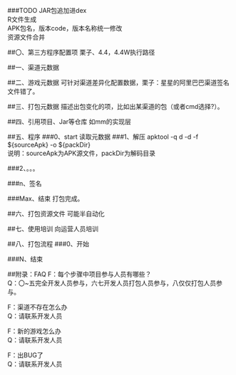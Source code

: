 ###TODO
JAR包追加进dex  
R文件生成  
APK包名，版本code，版本名称统一修改  
资源文件合并

##〇、第三方程序配置项
栗子、4.4，4.4W执行路径

##一、渠道元数据

##二、游戏元数据
可针对渠道差异化配置数据，栗子：星星的阿里巴巴渠道签名文件错了。

##三、打包元数据
描述出包变化的项，比如出某渠道的包（或者cmd选择?）。

##四、引用项目、Jar等仓库
如mm的实现层

##五、程序
###0、start
读取元数据
###1、解压
apktool -q d -d -f ${sourceApk} -o ${packDir}  
说明：sourceApk为APK源文件，packDir为解码目录

###2、。。。

###n、签名

###Max、结束
打包完成。

##六、打包资源文件
可能半自动化

##七、使用培训
向运营人员培训

##八、打包流程
###0、开始

###N、结束

##附录：FAQ
F：每个步骤中项目参与人员有哪些？  
Q：〇~五完全开发人员参与，六七开发人员打包人员参与，八仅仅打包人员参与。
  
F：渠道不存在怎么办  
Q：请联系开发人员
  
F：新的游戏怎么办  
Q：请联系开发人员
  
F：出BUG了  
Q：请联系开发人员
